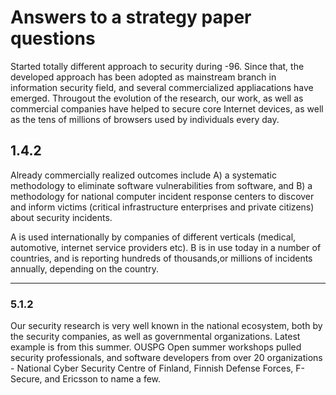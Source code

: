 # Answers to a strategy paper questions

Started totally different approach to security during -96.
Since that, the developed approach has been adopted as mainstream branch
in information security field, and several commercialized appliacations have
emerged.  Througout the evolution of the research, our work, as well as commercial
companies have helped to secure core Internet devices, as well as the tens of
millions of browsers used by individuals every day.

## 1.4.2

Already commercially realized outcomes include A) a systematic methodology to
eliminate software vulnerabilities from software, and B) a methodology for
national computer incident response
centers to discover and inform victims (critical infrastructure enterprises
and private citizens) about security incidents.

A is used internationally by companies of different verticals (medical, automotive,
internet service providers etc). B is in use today in a number of countries,
and is reporting hundreds of thousands,or millions of incidents annually,
depending on the country.

----

### 5.1.2

Our security research is very well known in the national ecosystem, both
by the security companies, as well as governmental organizations. Latest
example is from this summer. OUSPG Open summer workshops pulled security
professionals, and software developers from over 20 organizations -
National Cyber Security Centre of Finland, Finnish Defense Forces, F-Secure,
and Ericsson to name a few.
